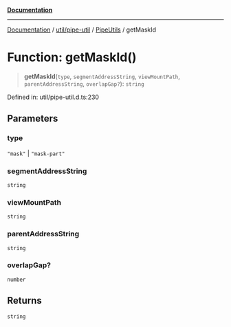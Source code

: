 [**Documentation**](../../../../../index.md)

***

[Documentation](../../../../../index.md) / [util/pipe-util](../../../index.md) / [PipeUtils](../index.md) / getMaskId

# Function: getMaskId()

> **getMaskId**(`type`, `segmentAddressString`, `viewMountPath`, `parentAddressString`, `overlapGap?`): `string`

Defined in: util/pipe-util.d.ts:230

## Parameters

### type

`"mask"` | `"mask-part"`

### segmentAddressString

`string`

### viewMountPath

`string`

### parentAddressString

`string`

### overlapGap?

`number`

## Returns

`string`
